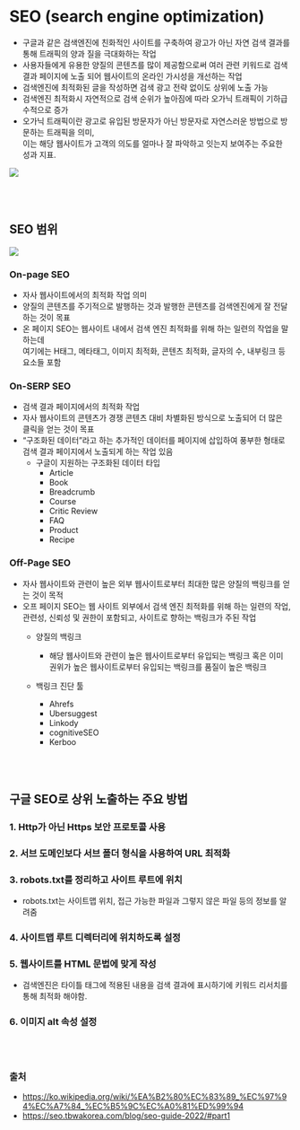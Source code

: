 # SEO (search engine optimization)
- 구글과 같은 검색엔진에 친화적인 사이트를 구축하여 광고가 아닌 자연 검색 결과를 통해 트래픽의 양과 질을 극대화하는 작업
- 사용자들에게 유용한 양질의 콘텐츠를 많이 제공함으로써 여러 관련 키워드로 검색 결과 페이지에 노출 되어 웹사이트의 온라인 가시성을 개선하는 작업
- 검색엔진에 최적화된 글을 작성하면 검색 광고 전략 없이도 상위에 노출 가능
- 검색엔진 최적화시 자연적으로 검색 순위가 높아짐에 따라 오가닉 트래픽이 기하급수적으로 증가
- 오가닉 트래픽이란 광고로 유입된 방문자가 아닌 방문자로 자연스러운 방법으로 방문하는 트래픽을 의미,<br/> 이는 해당 웹사이트가 고객의 의도를 얼마나 잘 파악하고 잇는지 보여주는 주요한 성과 지표.

<image src="https://i0.wp.com/seo.tbwakorea.com/wp-content/uploads/2021/04/comparison-between-paid-search-result-and-organic-search-results.png?w=1862&ssl=1"/>

<br/><br/>

## SEO 범위
<image src="https://lh4.googleusercontent.com/Q8Y6QjJThv853pCVNqnY_KojMC4qw06-bJkoNrZ4FHXZVzxDkYpI562gZiZ6gXgRJyrplHl5XVPJAYNvFfMTmG6YXR7qgfUNseIbofR6hVGpYxDKKJ-dtaYqqEZaC2C3_jC1HsrrKx29jiMc6SWkVSE"/>

###  On-page SEO
- 자사 웹사이트에서의 최적화 작업 의미
- 양질의 콘텐츠를 주기적으로 발행하는 것과 발행한 콘텐츠를 검색엔진에게 잘 전달하는 것이 목표
- 온 페이지 SEO는 웹사이트 내에서 검색 엔진 최적화를 위해 하는 일련의 작업을 말하는데<br/> 여기에는 H태그, 메타태그, 이미지 최적화, 콘텐츠 최적화, 글자의 수, 내부링크 등 요소들 포함

###  On-SERP SEO
- 검색 결과 페이지에서의 최적화 작업
- 자사 웹사이트의 콘텐츠가 경쟁 콘텐츠 대비 차별화된 방식으로 노출되어 더 많은 클릭을 얻는 것이 목표
- “구조화된 데이터”라고 하는 추가적인 데이터를 페이지에 삽입하여 풍부한 형태로 검색 결과 페이지에서 노출되게 하는 작업 있음
    - 구글이 지원하는 구조화된 데이터 타입
        - Article
        - Book
        - Breadcrumb
        - Course
        - Critic Review
        - FAQ
        - Product
        - Recipe


### Off-Page SEO
- 자사 웹사이트와 관련이 높은 외부 웹사이트로부터 최대한 많은 양질의 백링크를 얻는 것이 목적
- 오프 페이지 SEO는 웹 사이트 외부에서 검색 엔진 최적화를 위해 하는 일련의 작업,<br/>관련성, 신뢰성 및 권한이 포함되고, 사이트로 향하는 백링크가 주된 작업
    - 양질의 백링크
        - 해당 웹사이트와 관련이 높은 웹사이트로부터 유입되는 백링크 혹은 이미 권위가 높은 웹사이트로부터 유입되는 백링크를 품질이 높은 백링크
        
    -  백링크 진단 툴
        - Ahrefs
        - Ubersuggest
        - Linkody
        - cognitiveSEO
        - Kerboo

<br/><br/>

## 구글 SEO로 상위 노출하는 주요 방법
### 1. Http가 아닌 Https 보안 프로토콜 사용
### 2. 서브 도메인보다 서브 폴더 형식을 사용하여 URL 최적화
### 3. robots.txt를 정리하고 사이트 루트에 위치
- robots.txt는 사이트맵 위치, 접근 가능한 파일과 그렇지 않은 파일 등의 정보를 알려줌
### 4. 사이트맵 루트 디렉터리에 위치하도록 설정
### 5. 웹사이트를 HTML 문법에 맞게 작성
- 검색엔진은 타이틀 태그에 적용된 내용을 검색 결과에 표시하기에 키워드 리서치를 통해 최적화 해야함.
### 6. 이미지 alt 속성 설정

<br/><br/>

### 출처
- https://ko.wikipedia.org/wiki/%EA%B2%80%EC%83%89_%EC%97%94%EC%A7%84_%EC%B5%9C%EC%A0%81%ED%99%94
- https://seo.tbwakorea.com/blog/seo-guide-2022/#part1